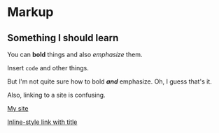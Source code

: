 # Markup
## Something I should learn

You can __bold__ things and also *emphasize* them.

Insert `code` and other things.

But I'm not quite sure how to bold ***and*** emphasize. Oh, I guess that's it.

Also, linking to a site is confusing.

[My site](https://school.brash.ca)

[Inline-style link with title](https://www.google.com "Google's Homepage")

